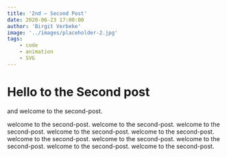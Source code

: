 ```yaml
---
title: '2nd — Second Post'
date: 2020-06-23 17:00:00
author: 'Birgit Verbeke'
image: '../images/placeholder-2.jpg'
tags:
    - code
    - animation
    - SVG
---
```


# Hello to the Second post
and welcome to the second-post.

welcome to the second-post. welcome to the second-post. welcome to the second-post. welcome to the second-post. welcome to the second-post. welcome to the second-post. welcome to the second-post. welcome to the second-post. welcome to the second-post. welcome to the second-post.